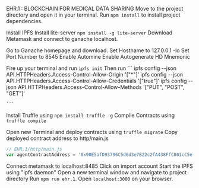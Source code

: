  EHR.1 : BLOCKCHAIN FOR MEDICAL DATA SHARING
 Move to the project directory and open it in your terminal.
 Run `npm install` to install project dependencies.

Install IPFS 
Install  lite-server  `npm install -g lite-server`
Download Metamask and connect to ganache localhost.

Go to Ganache homepage and download. 
Set Hostname to 127.0.0.1 -lo
Set Port Number to 8545
Enable Automine
Enable Autogenerate HD Mnemonic

Fire up your terminal and run `ipfs init`
Then run 
    ```
  ipfs config --json API.HTTPHeaders.Access-Control-Allow-Origin '["*"]'
ipfs config --json API.HTTPHeaders.Access-Control-Allow-Credentials '["true"]'
ipfs config --json API.HTTPHeaders.Access-Control-Allow-Methods '["PUT", "POST", "GET"]'

    ```  
Install Truffle using `npm install truffle -g`
Compile Contracts using `truffle compile`
  
Open new Terminal and deploy contracts using `truffle migrate`
Copy deployed contract address to http/main.js 

```js
// EHR.1/http/main.js
var agentContractAddress = '0x90E5afD93796C5d6d3e7B22c2fA438FfC801cC5e';
```
Connect metamask to localhost:8485
Click on import account
Start the IPFS using "ipfs daemon"
Open a new terminal window and navigate to project directory
Run `npm run ehr.1`.
Open `localhost:3000` on your browser.
 
